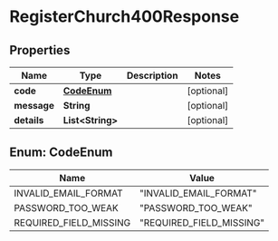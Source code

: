 

# RegisterChurch400Response


## Properties

| Name | Type | Description | Notes |
|------------ | ------------- | ------------- | -------------|
|**code** | [**CodeEnum**](#CodeEnum) |  |  [optional] |
|**message** | **String** |  |  [optional] |
|**details** | **List&lt;String&gt;** |  |  [optional] |



## Enum: CodeEnum

| Name | Value |
|---- | -----|
| INVALID_EMAIL_FORMAT | &quot;INVALID_EMAIL_FORMAT&quot; |
| PASSWORD_TOO_WEAK | &quot;PASSWORD_TOO_WEAK&quot; |
| REQUIRED_FIELD_MISSING | &quot;REQUIRED_FIELD_MISSING&quot; |



